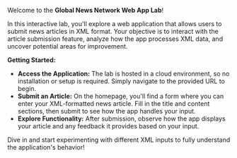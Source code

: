 Welcome to the **Global News Network Web App Lab**!

In this interactive lab, you'll explore a web application that allows users to submit news articles in XML format. Your objective is to interact with the article submission feature, analyze how the app processes XML data, and uncover potential areas for improvement.

**Getting Started:**
- **Access the Application:** The lab is hosted in a cloud environment, so no installation or setup is required. Simply navigate to the provided URL to begin.
- **Submit an Article:** On the homepage, you'll find a form where you can enter your XML-formatted news article. Fill in the title and content sections, then submit to see how the app handles your input.
- **Explore Functionality:** After submission, observe how the app displays your article and any feedback it provides based on your input.

Dive in and start experimenting with different XML inputs to fully understand the application's behavior!